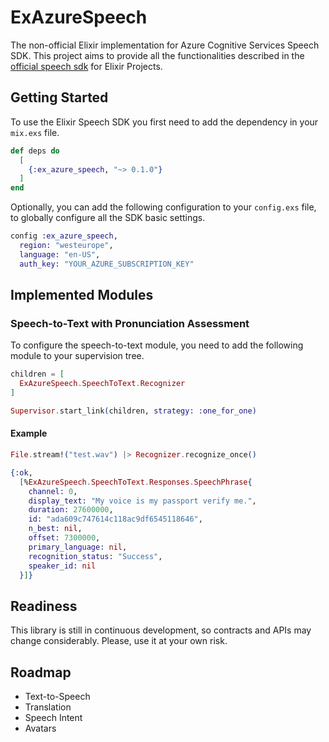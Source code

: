 # ExAzureSpeech

The non-official Elixir implementation for Azure Cognitive Services Speech SDK. This project aims to provide all the functionalities described in the [official speech sdk](https://learn.microsoft.com/en-gb/azure/ai-services/speech-service/) for Elixir Projects.

## Getting Started

To use the Elixir Speech SDK you first need to add the dependency in your `mix.exs` file.

```elixir
def deps do
  [
    {:ex_azure_speech, "~> 0.1.0"}
  ]
end
```

Optionally, you can add the following configuration to your `config.exs` file, to globally configure all the SDK basic settings.
```elixir
config :ex_azure_speech,
  region: "westeurope",
  language: "en-US",
  auth_key: "YOUR_AZURE_SUBSCRIPTION_KEY"
```

## Implemented Modules

### Speech-to-Text with Pronunciation Assessment

To configure the speech-to-text module, you need to add the following module to your supervision tree.

```elixir
children = [
  ExAzureSpeech.SpeechToText.Recognizer
]

Supervisor.start_link(children, strategy: :one_for_one)
```

#### Example
```elixir
File.stream!("test.wav") |> Recognizer.recognize_once()

{:ok,
  [%ExAzureSpeech.SpeechToText.Responses.SpeechPhrase{
    channel: 0,
    display_text: "My voice is my passport verify me.",
    duration: 27600000,
    id: "ada609c747614c118ac9df6545118646",
    n_best: nil,
    offset: 7300000,
    primary_language: nil,
    recognition_status: "Success",
    speaker_id: nil
  }]}
```

## Readiness

This library is still in continuous development, so contracts and APIs may change considerably. Please, use it at your own risk.

## Roadmap

- Text-to-Speech
- Translation
- Speech Intent
- Avatars

